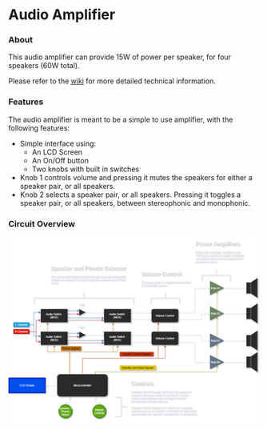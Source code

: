 # Audio Amplifier
### About

This audio amplifier can provide 15W of power per speaker, for four speakers (60W total).

Please refer to the [wiki](https://github.com/zlaast/Audio-Amplifier/wiki) for more detailed technical information.

### Features

The audio amplifier is meant to be a simple to use amplifier, with the following features:

- Simple interface using:
  - An LCD Screen
  - An On/Off button
  - Two knobs with built in switches
- Knob 1 controls volume and pressing it mutes the speakers for either a speaker pair, or all speakers.
- Knob 2 selects a speaker pair, or all speakers. Pressing it toggles a speaker pair, or all speakers, between stereophonic and monophonic.

### Circuit Overview

![Audio Amplifier](https://github.com/zlaast/Audio-Amplifier/blob/main/Images/Amplifier%20-%20Flow%20Chart.png)



